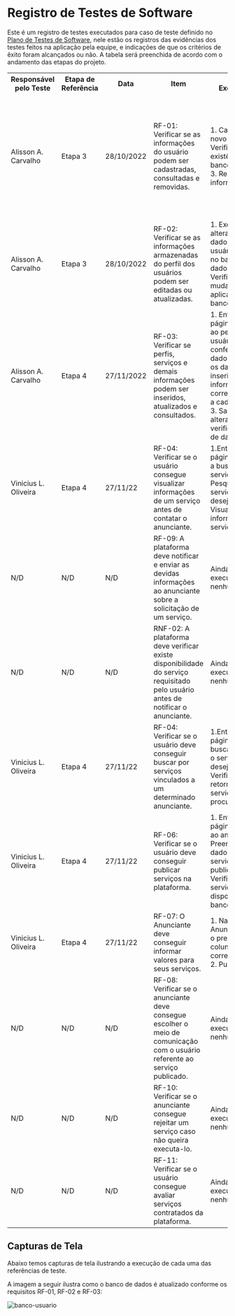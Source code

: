 # Registro de Testes de Software

Este é um registro de testes executados para caso de teste definido no <a href="docs/08-Plano de Testes de Software.md">Plano de Testes de Software</a>, nele estão os registros das evidências dos testes feitos na aplicação pela equipe, e indicações de que os critérios de êxito foram alcançados ou não. A tabela será preenchida de acordo com o andamento das etapas do projeto.

<table>
    <tr>
        <th>Responsável pelo Teste</th>
        <th>Etapa de Referência</th>
        <th>Data</th>
        <th>Item</th>
        <th>Ações Executadas</th>
        <th>Validação</th>
        <th>Avaliação</th>
    </tr>
    <tr>
        <td>Alisson A. Carvalho</td>
        <td>Etapa 3</td>
        <td>28/10/2022</td>
        <td>RF-01: Verificar se as informações do usuário podem ser cadastradas, consultadas e removidas.</td>
        <td>1. Cadastrar novo usuário; 2. Verificar existência no banco de dados; 3. Remover informações.</td>
        <td>O teste foi executado com sucesso</td>
        <td>O cadastro foi executado com sucesso e armazenado no banco de dados, após consulta os dados foram alterados e removidos pela própria interface.</td>
    </tr>
    <tr>
        <td>Alisson A. Carvalho</td>
        <td>Etapa 3</td>
        <td>28/10/2022</td>
        <td>RF-02: Verificar se as informações armazenadas do perfil dos usuários podem ser editadas ou atualizadas.</td>
        <td>1. Executar alteração de dados de usuário existente no banco de dados; 2. Verificar se as mudanças foram aplicadas no banco.</td>
        <td>O teste foi executado com sucesso</td>
        <td>Os dados foram alterados e atualizados corretamente no banco de dados.</td>
    </tr>
    <tr>
        <td>Alisson A. Carvalho</td>
        <td>Etapa 4</td>
        <td>27/11/2022</td>
        <td>RF-03: Verificar se perfis, serviços e demais informações podem ser inseridos, atualizados e consultados.</td>
        <td>1. Entrar na página referente ao perfil do usuário e conferir os dados; 2. Editar os dados inserindo as informações correspondentes a cada campo; 3. Salvar as alterações e verificar o banco de dados.</td>
        <td>O teste foi executado com sucesso</td>
        <td>Informações adicionais de Perfil e Serviços foram inseridas e armazenadas corretamente no banco de dados da aplicação.</td>
    </tr>
    <tr>
        <td>Vinicius L. Oliveira</td>
        <td>Etapa 4</td>
        <td>27/11/22</td>
        <td>RF-04: Verificar se o usuário consegue visualizar informações de um serviço antes de contatar o anunciante.</td>
        <td>1.Entrar na página referente a busca de serviços; 2. Pesquisar pelo serviço desejado; Visualizar as informações do serviço. </td>
        <td>O teste foi executado com sucesso</td>
        <td>Informações sobre o anúncio foram visualizadas na página de busca. </td>
    </tr>
    <tr>
        <td>N/D</td>
        <td>N/D</td>
        <td>N/D</td>
        <td>RF-09: A plataforma deve notificar e enviar as devidas informações ao anunciante sobre a solicitação de um serviço.</td>
        <td>Ainda não foi executada nenhuma ação</td>
        <td>Funcionalidade ainda não disponível</td>
        <td>N/D</td>
    </tr>
    <tr>
        <td>N/D</td>
        <td>N/D</td>
        <td>N/D</td>
        <td>RNF-02: A plataforma deve verificar existe disponibilidade do serviço requisitado pelo usuário antes de notificar o anunciante.</td>
        <td>Ainda não foi executada nenhuma ação</td>
        <td>Funcionalidade ainda não disponível</td>
        <td>N/D</td>
    </tr>
    <tr>
        <td>Vinicius L. Oliveira</td>
        <td>Etapa 4</td>
        <td>27/11/22</td>
        <td>RF-04: Verificar se o usuário deve conseguir buscar por serviços vinculados a um determinado anunciante.</td>
        <td>1.Entrar na página de busca; 2. Digitar o serviço desejado; 3. Verificar se foi retornado o serviço procurado. </td>
        <td>O teste foi excutado com sucesso</td>
        <td>A busca  dos anúncios no banco de dados teve o retorno do serviço dos anunciantes desejado. </td>
    </tr>
    <tr>
        <td>Vinicius L. Oliveira</td>
        <td>Etapa 4</td>
        <td>27/11/22</td>
        <td>RF-06: Verificar se o usuário deve conseguir publicar serviços na plataforma.</td>
        <td>1. Entrar na página referente ao anúncio; 2. Preencher os dados do serviço e publicá-lo; 3. Verificar se o serviço está disponível no banco de dados.   </td>
        <td>O teste foi excutado com sucesso</td>
        <td>A publicação do anúncio foi executada e armazenada no banco de dados com sucesso. </td>
    </tr>
    <tr>
        <td>Vinicius L. Oliveira</td>
        <td>Etapa 4</td>
        <td>27/11/22</td>
        <td>RF-07: O Anunciante deve conseguir informar valores para seus serviços.</td>
        <td>1. Na página Anunciar, inserir o preço na coluna correspondente; 2. Publicar. </td>
        <td>O teste foi excutado com sucesso</td>
        <td>O preço foi inserido com sucesso na barra de dados do anúncio. </td>
    </tr>
    <tr>
        <td>N/D</td>
        <td>N/D</td>
        <td>N/D</td>
        <td>RF-08: Verificar se o anunciante deve consegue escolher o meio de comunicação com o usuário referente ao serviço publicado.</td>
        <td>Ainda não foi executada nenhuma ação</td>
        <td>Funcionalidade ainda não disponível</td>
        <td>N/D</td>
    </tr>
    <tr>
        <td>N/D</td>
        <td>N/D</td>
        <td>N/D</td>
        <td>RF-10: Verificar se o anunciante consegue rejeitar um serviço caso não queira executa-lo.</td>
        <td>Ainda não foi executada nenhuma ação</td>
        <td>Funcionalidade ainda não disponível</td>
        <td>N/D</td>
    </tr>
    <tr>
        <td>N/D</td>
        <td>N/D</td>
        <td>N/D</td>
        <td>RF-11: Verificar se o usuário consegue avaliar serviços contratados da plataforma.</td>
        <td>Ainda não foi executada nenhuma ação</td>
        <td>Funcionalidade ainda não disponível</td>
        <td>N/D</td>
    </tr>
</table>

## Capturas de Tela

Abaixo temos capturas de tela ilustrando a execução de cada uma das referências de teste.

A imagem a seguir ilustra como o banco de dados é atualizado conforme os requisitos RF-01, RF-02 e RF-03:

![banco-usuario](https://user-images.githubusercontent.com/100442612/204148566-2e4a2e54-4fb6-4da3-b959-e355dd8e9ceb.png)

